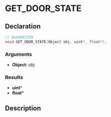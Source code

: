 # GET_DOOR_STATE

## Declaration
```cpp
// 0x64861559
void GET_DOOR_STATE(Object obj, uint*, float*);
```

### Arguments
- **Object:** obj

### Results
- **uint***
- **float***

## Description
